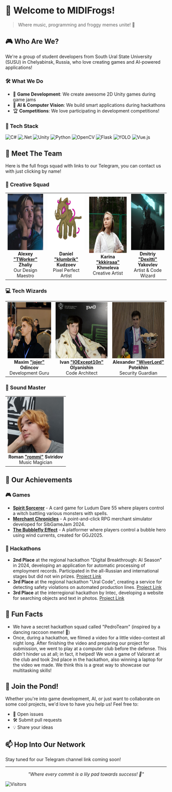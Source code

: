 # 🐸 Welcome to MIDIFrogs! 

> Where music, programming and froggy memes unite! 🎵

## 🎮 Who Are We?

We're a group of student developers from South Ural State University (SUSU) in Chelyabinsk, Russia, who love creating games and AI-powered applications!

### 🛠️ What We Do

- 🎲 **Game Development**: We create awesome 2D Unity games during game jams
- 🤖 **AI & Computer Vision**: We build smart applications during hackathons
- 🏆 **Competitions**: We love participating in development competitions!

### 🚀 Tech Stack
![C#](https://img.shields.io/badge/C%23-%23239120.svg?style=flat&logo=csharp&logoColor=white)
![.Net](https://img.shields.io/badge/.NET-5C2D91?style=flat&logo=.net&logoColor=white)
![Unity](https://img.shields.io/badge/unity-%23000000.svg?style=flat&logo=unity&logoColor=white)
![Python](https://img.shields.io/badge/python-3670A0?style=flat&logo=python&logoColor=ffdd54)
![OpenCV](https://img.shields.io/badge/opencv-%23white.svg?style=flat&logo=opencv&logoColor=white)
![Flask](https://img.shields.io/badge/flask-%23000.svg?style=flat&logo=flask&logoColor=white)
![YOLO](https://img.shields.io/badge/Ultralytics_YOLO-%230d174b?logo=yolo&style=flat)
![Vue.js](https://img.shields.io/badge/vuejs-%2335495e.svg?style=flat&logo=vuedotjs&logoColor=%234FC08D)

## 👥 Meet The Team
Here is the full frogs squad with links to our Telegram, you can contact us with just clicking by name!

### 🎨 Creative Squad

<table>
  <tr>
    <td style="text-align: center;">
      <div align="center"><img src="images/avatars/tworker.png" alt="Alexey 'TWorker' Zhaliy" width="175" height="175"><br></div>
      <strong>Alexey <a href="https://t.me/DJsonSun">"TWorker"</a> Zhaliy</strong><br>
      Our Design Maestro
    </td>
    <td style="text-align: center;">
      <div align="center"><img src="images/avatars/klumbrik.png" alt="Daniel 'klumbrik' Kudzoev" width="175" height="175"><br></div>
      <strong>Daniel <a href="https://t.me/da4ch4nik">"klumbrik"</a> Kudzoev</strong><br>
      Pixel Perfect Artist
    </td>
    <td style="text-align: center;">
      <div align="center"><img src="images/avatars/kkkira.jpg" alt="Karina 'kkkiraaa' Khmeleva" width="175" height="175"><br></div>
      <strong>Karina <a href="https://t.me/kkkira_kh">"kkkiraaa"</a> Khmeleva</strong><br>
      Creative Artist
    </td>
    <td style="text-align: center;">
      <div align="center"><img src="images/avatars/dexitti.jpg" alt="Dmitriy 'Dexitti' Yakovlev" width="175" height="175"><br></div>
      <strong>Dmitriy <a href="https://t.me/Dexitti">"Dexitti"</a> Yakovlev</strong><br>
      Artist & Code Wizard
    </td>
  </tr>
</table>

### 💻 Tech Wizards
<table>
  <tr>
    <td style="text-align: center;">
      <div align="center"><img src="images/avatars/jojer.jpg" alt="Maxim 'jojer' Odincov" width="175" height="175"><br></div>
      <strong>Maxim <a href="https://t.me/jojer_m">"jojer"</a> Odincov</strong><br>
      Development Guru
    </td>
    <td style="text-align: center;">
      <div align="center"><img src="images/avatars/ioexception.jpg" alt="Ivan 'IOExcept10n' Olyanishin" width="175" height="175"><br></div>
      <strong>Ivan <a href="https://t.me/ioexcept10n">"IOExcept10n"</a> Olyanishin</strong><br>
      Code Architect
    </td>
    <td style="text-align: center;">
      <div align="center"><img src="images/avatars/wiverlord.jpg" alt="Alexander 'WiverLord' Potekhin" width="175" height="175"><br></div>
      <strong>Alexander <a href="https://t.me/WiverLord">"WiverLord"</a> Potekhin</strong><br>
      Security Guardian
    </td>
  </tr>
</table>

### 🎵 Sound Master
<table>
  <tr>
    <td style="text-align: center;">
      <div align="center"><img src="images/avatars/rommi.jpg" alt="Roman 'rommi' Sviridov" width="175" height="175"><br>
      <strong>Roman <a href="https://t.me/konekodayo">"rommi"</a> Sviridov</strong><br>
      Music Magician
    </td>
  </tr>
</table>

## 🥇 Our Achievements

### 🎮 Games
- **[Spirit Sorcerer](https://ldjam.com/events/ludum-dare/55/spirit-sorcerer)** - A card game for Ludum Dare 55 where players control a witch battling various monsters with spells.
- **[Merchant Chronicles](https://jojer-midifrogs.itch.io/being-a-merchant)** - A point-and-click RPG merchant simulator developed for SibGameJam 2024.
- **[The Bubblefly Effect](https://globalgamejam.org/games/2025/bubblefly-effect-7)** - A platformer where players control a bubble hero using wind currents, created for GGJ2025.

### 🤖 Hackathons
- **2nd Place** at the regional hackathon "Digital Breakthrough: AI Season" in 2024, developing an application for automatic processing of employment records. Participated in the all-Russian and international stages but did not win prizes. [Project Link](https://github.com/IOExcept10n/HandwritingRecognition)
- **3rd Place** at the regional hackathon "Ural Code", creating a service for detecting safety violations on automated production lines. [Project Link](https://github.com/MIDIFrogs/SafeFactory)
- **3rd Place** at the interregional hackathon by Intec, developing a website for searching objects and text in photos. [Project Link](https://github.com/MIDIFrogs/IntecHack)

## 🌟 Fun Facts

- We have a secret hackathon squad called "PedroTeam" (inspired by a dancing raccoon meme! 🦝)
- Once, during a hackathon, we filmed a video for a little video-contest all night long. After finishing the video and preparing our project for submission, we went to play at a computer club before the defense. This didn't hinder us at all; in fact, it helped! We won a game of Valorant at the club and took 2nd place in the hackathon, also winning a laptop for the video we made. We think this is a great way to showcase our multitasking skills! 


## 🤝 Join the Pond!

Whether you're into game development, AI, or just want to collaborate on some cool projects, we'd love to have you help us! Feel free to:
- 🐛 Open issues
- 🛠️ Submit pull requests
- 💡 Share your ideas

## 📫 Hop Into Our Network

Stay tuned for our Telegram channel link coming soon!

---

<div align="center">

*"Where every commit is a lily pad towards success! 🌿"*

</div>

![Visitors](https://visitor-badge.laobi.icu/badge?page_id=MIDIFrogs.MIDIFrogs)

